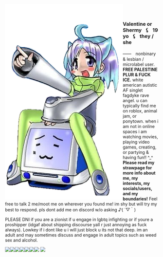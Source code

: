 <img src="Anime.png" align="left" style="width: 250;"><br></p><h1></h1><h3 align="left">Valentine or Shermy⠀⚸⠀19 yo⠀⚸⠀they / she</h3>  <p>――　nonbinary & lesbian / microlabel user. <b>FREE PALESTINE PLUR & FUCK ICE.</b> white american autistic AF singlet fagdyke rave angel. u can typically find me on roblox, animal jam, or ponytown. when i am not in online spaces i am watching movies, playing video games, creating, or partying & having fun!! ^_^ <b> Please read my strawpage for more info about me, my interests, my socials/users, and my boundaries!</b> Feel free to talk 2 me/moot me on wherever you found me! im shy but will try my best to respond. pls dont add me on discord w/o asking ♪( ´▽｀)</p><p>PLEASE DNI if you are a zionist if u engage in lgbtq infighting or if youre a proshipper (idgaf about shipping discourse yall r just annoying as fuck always). Lowkey if i dont like u i will just block u its not that deep. im an adult and may sometimes discuss and engage in adult topics such as weed sex and alcohol.</p>
 <p align="left"><image src="sonic rainboom.webp"><image src="3ds gif.webp"><image src="wiggly.png"><image src="fight hate.webp"><image src="lps.webp"><image src="kyute.webp"><image src="john2.webp"> <image src="domo heart.png"><h1></h1>
